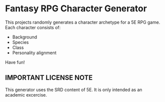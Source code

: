 # Fantasy RPG Character Generator

This projects randomly generates a character archetype for a 5E RPG game. Each character consists of:
- Background
- Species
- Class
- Personality alignment

Have fun!

## IMPORTANT LICENSE NOTE
This generator uses the SRD content of 5E. It is only intended as an academic excercise.
